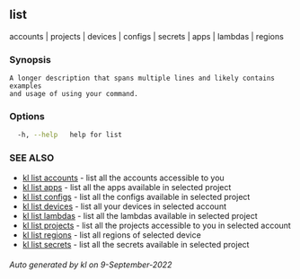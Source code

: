 ## list

accounts | projects | devices | configs | secrets | apps | lambdas | regions

### Synopsis

```
A longer description that spans multiple lines and likely contains examples
and usage of using your command.

```

### Options

```bash
  -h, --help   help for list
```

### SEE ALSO

* [kl list accounts](kl_list_accounts.md)  - list all the accounts accessible to you
* [kl list apps](kl_list_apps.md)  - list all the apps available in selected project
* [kl list configs](kl_list_configs.md)  - list all the configs available in selected project
* [kl list devices](kl_list_devices.md)  - list all your devices in selected account
* [kl list lambdas](kl_list_lambdas.md)  - list all the lambdas available in selected project
* [kl list projects](kl_list_projects.md)  - list all the projects accessible to you in selected account
* [kl list regions](kl_list_regions.md)  - list all regions of selected device
* [kl list secrets](kl_list_secrets.md)  - list all the secrets available in selected project

###### Auto generated by kl on 9-September-2022
